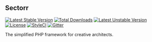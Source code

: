 ## Sectorr
[![Latest Stable Version](https://poser.pugx.org/sectorr/sectorr/v/stable)](https://packagist.org/packages/sectorr/sectorr) [![Total Downloads](https://poser.pugx.org/sectorr/sectorr/downloads)](https://packagist.org/packages/sectorr/sectorr) [![Latest Unstable Version](https://poser.pugx.org/sectorr/sectorr/v/unstable)](https://packagist.org/packages/sectorr/sectorr) [![License](https://poser.pugx.org/sectorr/sectorr/license)](https://packagist.org/packages/sectorr/sectorr) [![StyleCI](https://styleci.io/repos/52537980/shield)](https://styleci.io/repos/52537980/) [![Gitter](https://badges.gitter.im/Sectorr/Sectorr.svg)](https://gitter.im/Sectorr/Sectorr?utm_source=badge&utm_medium=badge&utm_campaign=pr-badge)

The simplified PHP framework for creative architects.
